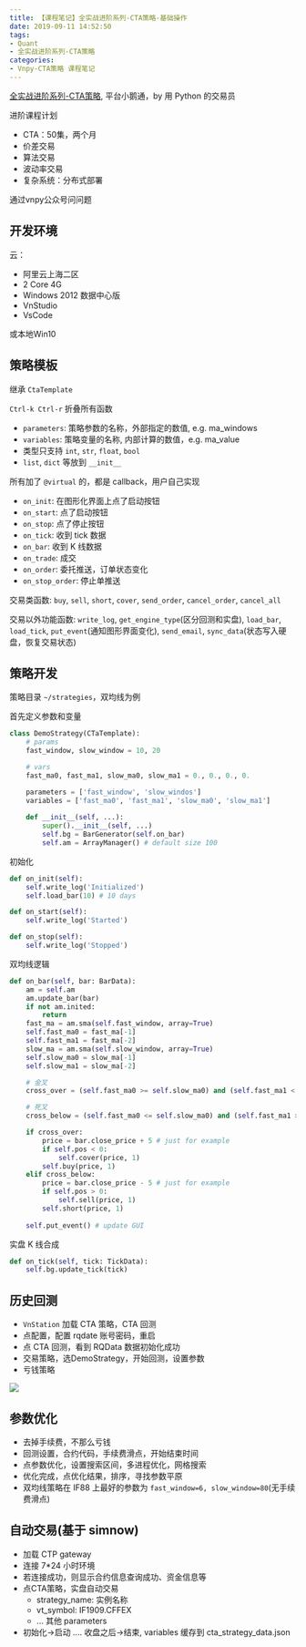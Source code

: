 ```yaml
---
title: 【课程笔记】全实战进阶系列-CTA策略-基础操作
date: 2019-09-11 14:52:50
tags:
- Quant
- 全实战进阶系列-CTA策略
categories:
- Vnpy-CTA策略 课程笔记
---
```


[全实战进阶系列-CTA策略](https://appszu5scwd6134.h5.xiaoeknow.com/), 平台小鹅通，by 用 Python 的交易员

<!-- More -->
进阶课程计划

- CTA：50集，两个月
- 价差交易
- 算法交易
- 波动率交易
- 复杂系统：分布式部署

通过vnpy公众号问问题

## 开发环境
云：
- 阿里云上海二区
- 2 Core 4G
- Windows 2012 数据中心版
- VnStudio
- VsCode
 
或本地Win10

## 策略模板

继承 `CtaTemplate`

`Ctrl-k Ctrl-r` 折叠所有函数

- `parameters`: 策略参数的名称，外部指定的数值, e.g. ma_windows
- `variables`: 策略变量的名称, 内部计算的数值，e.g. ma_value
- 类型只支持 `int`, `str`, `float`, `bool`
- `list`, `dict` 等放到 `__init__`

所有加了 `@virtual` 的，都是 callback，用户自己实现

- `on_init`: 在图形化界面上点了启动按钮
- `on_start`: 点了启动按钮
- `on_stop`: 点了停止按钮
- `on_tick`: 收到 tick 数据
- `on_bar`: 收到 K 线数据
- `on_trade`: 成交
- `on_order`: 委托推送，订单状态变化
- `on_stop_order`: 停止单推送

交易类函数: `buy`, `sell`, `short`, `cover`, `send_order`, `cancel_order`, `cancel_all`

交易以外功能函数: `write_log`, `get_engine_type`(区分回测和实盘), `load_bar`, `load_tick`, `put_event`(通知图形界面变化), `send_email`, `sync_data`(状态写入硬盘，恢复交易状态)

## 策略开发
策略目录 `~/strategies`，双均线为例

首先定义参数和变量

``` python
class DemoStrategy(CTaTemplate):
    # params
    fast_window, slow_window = 10, 20

    # vars
    fast_ma0, fast_ma1, slow_ma0, slow_ma1 = 0., 0., 0., 0.

    parameters = ['fast_window', 'slow_windos']
    variables = ['fast_ma0', 'fast_ma1', 'slow_ma0', 'slow_ma1']
    
    def __init__(self, ...):
        super().__init__(self, ...)
        self.bg = BarGenerator(self.on_bar)
        self.am = ArrayManager() # default size 100
```

初始化
``` python
def on_init(self):
    self.write_log('Initialized')
    self.load_bar(10) # 10 days

def on_start(self):
    self.write_log('Started')

def on_stop(self):
    self.write_log('Stopped')
```

双均线逻辑
``` python
def on_bar(self, bar: BarData):
    am = self.am
    am.update_bar(bar)
    if not am.inited:
        return
    fast_ma = am.sma(self.fast_window, array=True)
    self.fast_ma0 = fast_ma[-1]
    self.fast_ma1 = fast_ma[-2]
    slow_ma = am.sma(self.slow_window, array=True)
    self.slow_ma0 = slow_ma[-1]
    self.slow_ma1 = slow_ma[-2]

    # 金叉
    cross_over = (self.fast_ma0 >= self.slow_ma0) and (self.fast_ma1 < self.slow_ma1)

    # 死叉
    cross_below = (self.fast_ma0 <= self.slow_ma0) and (self.fast_ma1 > self.slow_ma1)

    if cross_over:
        price = bar.close_price + 5 # just for example
        if self.pos < 0:
            self.cover(price, 1)
        self.buy(price, 1)
    elif cross_below:
        price = bar.close_price - 5 # just for example
        if self.pos > 0:
            self.sell(price, 1)
        self.short(price, 1)
    
    self.put_event() # update GUI
```

实盘 K 线合成
``` python
def on_tick(self, tick: TickData):
    self.bg.update_tick(tick)
```

## 历史回测

- `VnStation` 加载 CTA 策略，CTA 回测
- 点配置，配置 rqdate 账号密码，重启
- 点 CTA 回测，看到 RQData 数据初始化成功
- 交易策略，选DemoStrategy，开始回测，设置参数
- 亏钱策略

![](demo_backtesting.jpg)

## 参数优化
- 去掉手续费，不那么亏钱
- 回测设置，合约代码，手续费滑点，开始结束时间
- 点参数优化，设置搜索区间，多进程优化，网格搜索
- 优化完成，点优化结果，排序，寻找参数平原
- 双均线策略在 IF88 上最好的参数为 `fast_window=6, slow_window=80`(无手续费滑点)

## 自动交易(基于 simnow)

- 加载 CTP gateway
- 连接 7*24 小时环境
- 若连接成功，则显示合约信息查询成功、资金信息等
- 点CTA策略，实盘自动交易
  - strategy_name: 实例名称
  - vt_symbol: IF1909.CFFEX
  - ... 其他 parameters
- 初始化->启动 .... 收盘之后->结束, variables 缓存到 cta_strategy_data.json
